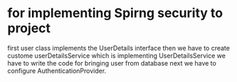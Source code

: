 # for implementing Spirng security to project 
 first user class implements the UserDetails interface 
 then we have to create custome userDetailsService which is implementing UserDetailsService
    we have to write the code for bringing user from database 
 next we have to configure AuthenticationProvider.